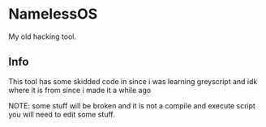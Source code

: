 # NamelessOS
My old hacking tool.
## Info
This tool has some skidded code in since i was learning greyscript and idk where it is from since i made it a while ago

NOTE: some stuff will be broken and it is not a compile and execute script you will need to edit some stuff.
